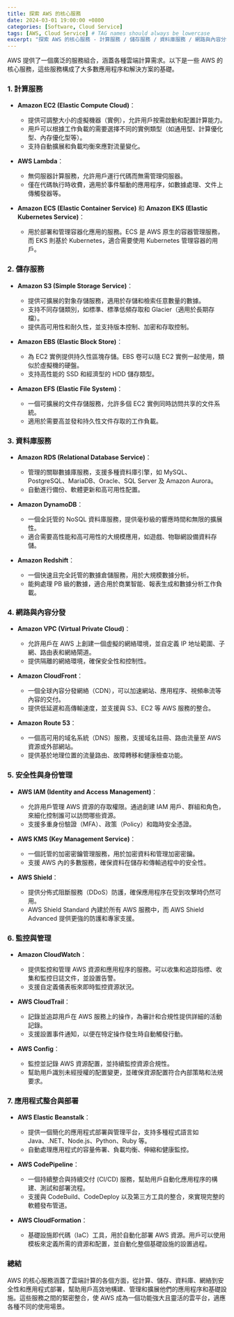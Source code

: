 ```yaml
---
title: 探索 AWS 的核心服務
date: 2024-03-01 19:00:00 +0800
categories: [Software, Cloud Service]
tags: [AWS, Cloud Service] # TAG names should always be lowercase
excerpt: "探索 AWS 的核心服務 - 計算服務 / 儲存服務 / 資料庫服務 / 網路與內容分發 / 安全性與身份管理 / 應用程式整合與部署"
---
```


AWS 提供了一個廣泛的服務組合，涵蓋各種雲端計算需求。以下是一些 AWS 的核心服務，這些服務構成了大多數應用程序和解決方案的基礎。

### 1. **計算服務**

- **Amazon EC2 (Elastic Compute Cloud)**：
  - 提供可調整大小的虛擬機器（實例），允許用戶按需啟動和配置計算能力。
  - 用戶可以根據工作負載的需要選擇不同的實例類型（如通用型、計算優化型、內存優化型等）。
  - 支持自動擴展和負載均衡來應對流量變化。

- **AWS Lambda**：
  - 無伺服器計算服務，允許用戶運行代碼而無需管理伺服器。
  - 僅在代碼執行時收費，適用於事件驅動的應用程序，如數據處理、文件上傳觸發器等。

- **Amazon ECS (Elastic Container Service)** 和 **Amazon EKS (Elastic Kubernetes Service)**：
  - 用於部署和管理容器化應用的服務。ECS 是 AWS 原生的容器管理服務，而 EKS 則基於 Kubernetes，適合需要使用 Kubernetes 管理容器的用戶。

### 2. **儲存服務**

- **Amazon S3 (Simple Storage Service)**：
  - 提供可擴展的對象存儲服務，適用於存儲和檢索任意數量的數據。
  - 支持不同存儲類別，如標準、標準低頻存取和 Glacier（適用於長期存檔）。
  - 提供高可用性和耐久性，並支持版本控制、加密和存取控制。

- **Amazon EBS (Elastic Block Store)**：
  - 為 EC2 實例提供持久性區塊存儲。EBS 卷可以隨 EC2 實例一起使用，類似於虛擬機的硬盤。
  - 支持高性能的 SSD 和經濟型的 HDD 儲存類型。

- **Amazon EFS (Elastic File System)**：
  - 一個可擴展的文件存儲服務，允許多個 EC2 實例同時訪問共享的文件系統。
  - 適用於需要高並發和持久性文件存取的工作負載。

### 3. **資料庫服務**

- **Amazon RDS (Relational Database Service)**：
  - 管理的關聯數據庫服務，支援多種資料庫引擎，如 MySQL、PostgreSQL、MariaDB、Oracle、SQL Server 及 Amazon Aurora。
  - 自動進行備份、軟體更新和高可用性配置。

- **Amazon DynamoDB**：
  - 一個全託管的 NoSQL 資料庫服務，提供毫秒級的響應時間和無限的擴展性。
  - 適合需要高性能和高可用性的大規模應用，如遊戲、物聯網設備資料存儲。

- **Amazon Redshift**：
  - 一個快速且完全託管的數據倉儲服務，用於大規模數據分析。
  - 能夠處理 PB 級的數據，適合用於商業智能、報表生成和數據分析工作負載。

### 4. **網路與內容分發**

- **Amazon VPC (Virtual Private Cloud)**：
  - 允許用戶在 AWS 上創建一個虛擬的網絡環境，並自定義 IP 地址範圍、子網、路由表和網絡閘道。
  - 提供隔離的網絡環境，確保安全性和控制性。

- **Amazon CloudFront**：
  - 一個全球內容分發網絡（CDN），可以加速網站、應用程序、視頻串流等內容的交付。
  - 提供低延遲和高傳輸速度，並支援與 S3、EC2 等 AWS 服務的整合。

- **Amazon Route 53**：
  - 一個高可用的域名系統（DNS）服務，支援域名註冊、路由流量至 AWS 資源或外部網站。
  - 提供基於地理位置的流量路由、故障轉移和健康檢查功能。

### 5. **安全性與身份管理**

- **AWS IAM (Identity and Access Management)**：
  - 允許用戶管理 AWS 資源的存取權限。通過創建 IAM 用戶、群組和角色，來細化控制誰可以訪問哪些資源。
  - 支援多重身份驗證（MFA）、政策（Policy）和臨時安全憑證。

- **AWS KMS (Key Management Service)**：
  - 一個託管的加密密鑰管理服務，用於加密資料和管理加密密鑰。
  - 支援 AWS 內的多數服務，確保資料在儲存和傳輸過程中的安全性。

- **AWS Shield**：
  - 提供分佈式阻斷服務（DDoS）防護，確保應用程序在受到攻擊時仍然可用。
  - AWS Shield Standard 內建於所有 AWS 服務中，而 AWS Shield Advanced 提供更強的防護和專家支援。

### 6. **監控與管理**

- **Amazon CloudWatch**：
  - 提供監控和管理 AWS 資源和應用程序的服務。可以收集和追踪指標、收集和監控日誌文件，並設置告警。
  - 支援自定義儀表板來即時監控資源狀況。

- **AWS CloudTrail**：
  - 記錄並追踪用戶在 AWS 服務上的操作，為審計和合規性提供詳細的活動記錄。
  - 支援設置事件通知，以便在特定操作發生時自動觸發行動。

- **AWS Config**：
  - 監控並記錄 AWS 資源配置，並持續監控資源合規性。
  - 幫助用戶識別未經授權的配置變更，並確保資源配置符合內部策略和法規要求。

### 7. **應用程式整合與部署**

- **AWS Elastic Beanstalk**：
  - 提供一個簡化的應用程式部署與管理平台，支持多種程式語言如 Java、.NET、Node.js、Python、Ruby 等。
  - 自動處理應用程式的容量佈署、負載均衡、伸縮和健康監控。

- **AWS CodePipeline**：
  - 一個持續整合與持續交付 (CI/CD) 服務，幫助用戶自動化應用程序的構建、測試和部署流程。
  - 支援與 CodeBuild、CodeDeploy 以及第三方工具的整合，來實現完整的軟體發布管道。

- **AWS CloudFormation**：
  - 基礎設施即代碼（IaC）工具，用於自動化部署 AWS 資源。用戶可以使用模板來定義所需的資源和配置，並自動化整個基礎設施的設置過程。

### 總結

AWS 的核心服務涵蓋了雲端計算的各個方面，從計算、儲存、資料庫、網絡到安全性和應用程式部署，幫助用戶高效地構建、管理和擴展他們的應用程序和基礎設施。這些服務之間的緊密整合，使 AWS 成為一個功能強大且靈活的雲平台，適應各種不同的使用場景。
